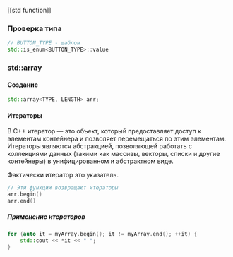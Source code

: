 

[[std function]]
### Проверка типа
```cpp
// BUTTON_TYPE - шаблон
std::is_enum<BUTTON_TYPE>::value
```

### std::array
#### Создание
```cpp
std::array<TYPE, LENGTH> arr;
```
#### Итераторы
В C++ итератор — это объект, который предоставляет доступ к элементам контейнера и позволяет перемещаться по этим элементам. Итераторы являются абстракцией, позволяющей работать с коллекциями данных (такими как массивы, векторы, списки и другие контейнеры) в унифицированном и абстрактном виде. 

Фактически итератор это указатель.

```cpp
// Эти функции возвращают итераторы
arr.begin()
arr.end()
```
##### Применение итераторов
```cpp
for (auto it = myArray.begin(); it != myArray.end(); ++it) {
	std::cout << *it << " "; 
}
```